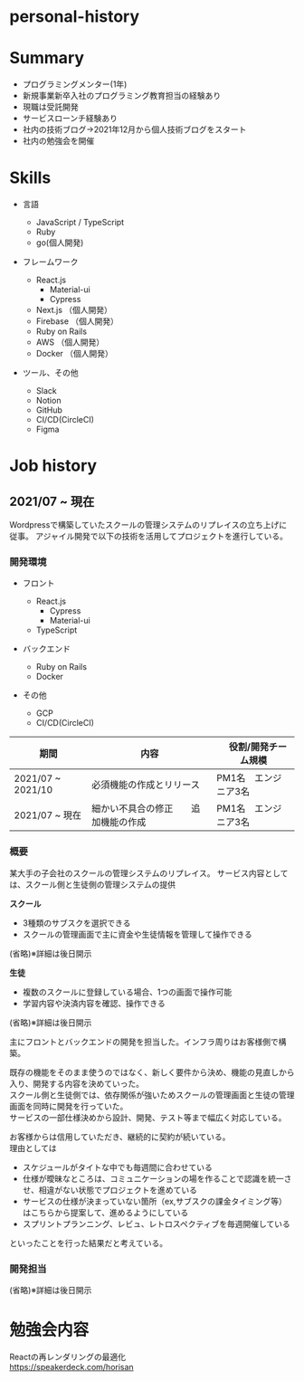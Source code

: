 # personal-history

# Summary
- プログラミングメンター(1年)
- 新規事業新卒入社のプログラミング教育担当の経験あり
- 現職は受託開発
- サービスローンチ経験あり
- 社内の技術ブログ→2021年12月から個人技術ブログをスタート
- 社内の勉強会を開催

# Skills
- 言語
  - JavaScript / TypeScript
  - Ruby
  - go(個人開発)
 
- フレームワーク
  - React.js
    - Material-ui
    - Cypress
  - Next.js （個人開発）
  - Firebase （個人開発）
  - Ruby on Rails
  - AWS （個人開発）
  - Docker （個人開発）
 
- ツール、その他
  - Slack
  - Notion
  - GitHub
  - CI/CD(CircleCI)
  - Figma
  
 # Job history
 
## 2021/07 ~ 現在
Wordpressで構築していたスクールの管理システムのリプレイスの立ち上げに従事。
アジャイル開発で以下の技術を活用してプロジェクトを進行している。

### 開発環境
- フロント
  - React.js
    - Cypress
    - Material-ui
  - TypeScript
- バックエンド
  - Ruby on Rails
  - Docker

- その他
  - GCP
  - CI/CD(CircleCI)
  
| 期間 | 内容 |　役割/開発チーム規模　|
----|----|----
| 2021/07 ~ 2021/10 | 必須機能の作成とリリース | PM1名　エンジニア3名　 |
| 2021/07 ~ 現在 | 細かい不具合の修正　　追加機能の作成　| PM1名　エンジニア3名　 |
 
### 概要
某大手の子会社のスクールの管理システムのリプレイス。
サービス内容としては、スクール側と生徒側の管理システムの提供

**スクール**
- 3種類のサブスクを選択できる
- スクールの管理画面で主に資金や生徒情報を管理して操作できる
　　　

(省略)※詳細は後日開示

**生徒**
- 複数のスクールに登録している場合、1つの画面で操作可能
- 学習内容や決済内容を確認、操作できる
　　　　

(省略)※詳細は後日開示

主にフロントとバックエンドの開発を担当した。インフラ周りはお客様側で構築。

既存の機能をそのまま使うのではなく、新しく要件から決め、機能の見直しから入り、開発する内容を決めていった。  
スクール側と生徒側では、依存関係が強いためスクールの管理画面と生徒の管理画面を同時に開発を行っていた。  
サービスの一部仕様決めから設計、開発、テスト等まで幅広く対応している。  
  
お客様からは信用していただき、継続的に契約が続いている。  
理由としては  
- スケジュールがタイトな中でも毎週間に合わせている
- 仕様が曖昧なところは、コミュニケーションの場を作ることで認識を統一させ、相違がない状態でプロジェクトを進めている
- サービスの仕様が決まっていない箇所（ex,サブスクの課金タイミング等）はこちらから提案して、進めるようにしている
- スプリントプランニング、レビュ、レトロスペクティブを毎週開催している

といったことを行った結果だと考えている。

### 開発担当
(省略)※詳細は後日開示

# 勉強会内容
Reactの再レンダリングの最適化  
https://speakerdeck.com/horisan
